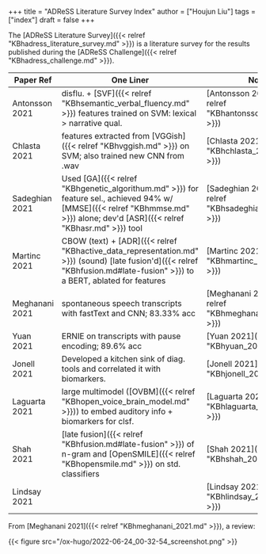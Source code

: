 +++
title = "ADReSS Literature Survey Index"
author = ["Houjun Liu"]
tags = ["index"]
draft = false
+++

The [ADReSS Literature Survey]({{< relref "KBhadress_literature_survey.md" >}}) is a literature survey for the results published during the [ADReSS Challenge]({{< relref "KBhadress_challenge.md" >}}).

| Paper Ref      | One Liner                                                                                                                                                                      | Note                                                    |
|----------------|--------------------------------------------------------------------------------------------------------------------------------------------------------------------------------|---------------------------------------------------------|
| Antonsson 2021 | disflu. + [SVF]({{< relref "KBhsemantic_verbal_fluency.md" >}}) features trained on SVM: lexical &gt;  narrative qual.                                                         | [Antonsson 2021]({{< relref "KBhantonsson_2021.md" >}}) |
| Chlasta 2021   | features extracted from [VGGish]({{< relref "KBhvggish.md" >}}) on SVM; also trained new CNN from .wav                                                                         | [Chlasta 2021]({{< relref "KBhchlasta_2021.md" >}})     |
| Sadeghian 2021 | Used [GA]({{< relref "KBhgenetic_algorithum.md" >}}) for feature sel., achieved 94% w/ [MMSE]({{< relref "KBhmmse.md" >}}) alone; dev'd [ASR]({{< relref "KBhasr.md" >}}) tool | [Sadeghian 2021]({{< relref "KBhsadeghian_2021.md" >}}) |
| Martinc 2021   | CBOW (text) + [ADR]({{< relref "KBhactive_data_representation.md" >}}) (sound) [late fusion'd]({{< relref "KBhfusion.md#late-fusion" >}}) to a BERT, ablated for features      | [Martinc 2021]({{< relref "KBhmartinc_2021.md" >}})     |
| Meghanani 2021 | spontaneous speech transcripts with fastText and CNN; 83.33% acc                                                                                                               | [Meghanani 2021]({{< relref "KBhmeghanani_2021.md" >}}) |
| Yuan 2021      | ERNIE on transcripts with pause encoding; 89.6% acc                                                                                                                            | [Yuan 2021]({{< relref "KBhyuan_2021.md" >}})           |
| Jonell 2021    | Developed a kitchen sink of diag. tools and correlated it with biomarkers.                                                                                                     | [Jonell 2021]({{< relref "KBhjonell_2021.md" >}})       |
| Laguarta 2021  | large multimodel ([OVBM]({{< relref "KBhopen_voice_brain_model.md" >}})) to embed auditory info + biomarkers for clsf.                                                         | [Laguarta 2021]({{< relref "KBhlaguarta_2021.md" >}})   |
| Shah 2021      | [late fusion]({{< relref "KBhfusion.md#late-fusion" >}}) of n-gram and [OpenSMILE]({{< relref "KBhopensmile.md" >}}) on std. classifiers                                       | [Shah 2021]({{< relref "KBhshah_2021.md" >}})           |
| Lindsay 2021   |                                                                                                                                                                                | [Lindsay 2021]({{< relref "KBhlindsay_2021.md" >}})     |

From [Meghanani 2021]({{< relref "KBhmeghanani_2021.md" >}}), a review:

{{< figure src="/ox-hugo/2022-06-24_00-32-54_screenshot.png" >}}